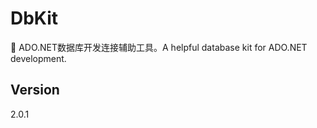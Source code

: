 # DbKit

:tada: ADO.NET数据库开发连接辅助工具。A helpful database kit for ADO.NET development.

## Version

2.0.1
